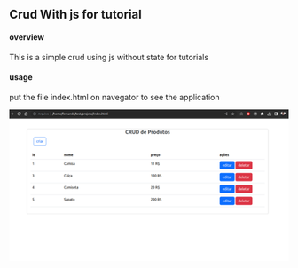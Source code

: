 ## Crud With js for tutorial

#### overview
This is a simple crud using js without state for tutorials

#### usage

put the file index.html on navegator to see the application

![Watch the video](https://github.com/Fernando-Linhares/CrudJs/blob/master/IMAGE1.png)
